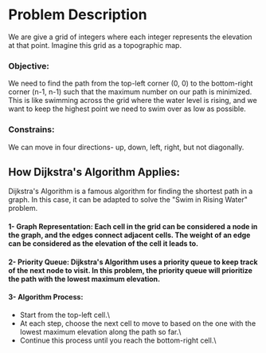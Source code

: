 # Problem Description
We are give a grid of integers where each integer represents the elevation at that point. Imagine this grid as a topographic map.

### Objective:

We need to find the path from the top-left corner (0, 0) to the bottom-right corner (n-1, n-1) such that the maximum number on our path is minimized. This is like swimming across the grid where the water level is rising, and we want to keep the highest point we need to swim over as low as possible.

### Constrains:

We can move in four directions- up, down, left, right, but not diagonally.

## How Dijkstra's Algorithm Applies:

Dijkstra's Algorithm is a famous algorithm for finding the shortest path in a graph. In this case, it can be adapted to solve the "Swim in Rising Water" problem.

#### 1- Graph Representation: Each cell in the grid can be considered a node in the graph, and the edges connect adjacent cells. The weight of an edge can be considered as the elevation of the cell it leads to.

#### 2- Priority Queue: Dijkstra's Algorithm uses a priority queue to keep track of the next node to visit. In this problem, the priority queue will prioritize the path with the lowest maximum elevation.

#### 3- Algorithm Process:

- Start from the top-left cell.\\
- At each step, choose the next cell to move to based on the one with the lowest maximum elevation along the path so far.\\
- Continue this process until you reach the bottom-right cell.\\
